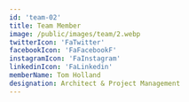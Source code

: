 ```yaml
---
id: 'team-02'
title: Team Member
image: /public/images/team/2.webp
twitterIcon: 'FaTwitter'
facebookIcon: 'FaFacebookF'
instagramIcon: 'FaInstagram'
linkedinIcon: 'FaLinkedin'
memberName: Tom Holland
designation: Architect & Project Management
---
```

